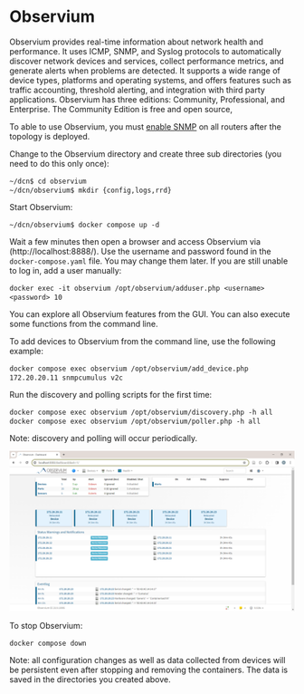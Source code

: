 # Observium

Observium provides real-time information about network health and performance. It uses ICMP, SNMP, and Syslog protocols to automatically discover network devices and services, collect performance metrics, and generate alerts when problems are detected. It supports a wide range of device types, platforms and operating systems, and offers features such as traffic accounting, threshold alerting, and integration with third party applications. Observium has three editions: Community, Professional, and Enterprise. The Community Edition is free and open source,

To able to use Observium, you must [enable SNMP](snmp.md) on all routers after the topology is deployed.


Change to the Observium directory and create three sub directories (you need to do this only once):

```
~/dcn$ cd observium
~/dcn/observium$ mkdir {config,logs,rrd}
```

Start Observium:

```
~/dcn/observium$ docker compose up -d
```

Wait a few minutes then open a browser and access Observium via (http://localhost:8888/). Use the username and password found in the `docker-compose.yaml` file. You may change them later. If you are still unable to log in, add a user manually:

```
docker exec -it observium /opt/observium/adduser.php <username> <password> 10
```

You can explore all Observium features from the GUI. You can also execute some functions from the command line.

To add devices to Observium from the command line, use the following example:

```
docker compose exec observium /opt/observium/add_device.php 172.20.20.11 snmpcumulus v2c
```

Run the discovery and polling scripts for the first time:

```
docker compose exec observium /opt/observium/discovery.php -h all
docker compose exec observium /opt/observium/poller.php -h all
```

Note: discovery and polling will occur periodically.

![Observium](img/observium.png)

To stop Observium:

```
docker compose down
```

Note: all configuration changes as well as data collected from devices will be persistent even after stopping and removing the containers. The data is saved in the directories you created above.
